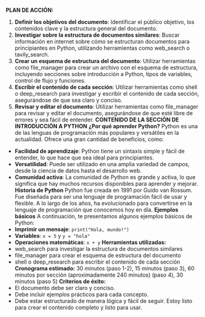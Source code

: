 **PLAN DE ACCIÓN:**
1. **Definir los objetivos del documento**: Identificar el público objetivo, los contenidos clave y la estructura general del documento.
2. **Investigar sobre la estructura de documentos similares**: Buscar información en internet sobre cómo se estructuran documentos para principiantes en Python, utilizando herramientas como web_search o tavily_search.
3. **Crear un esquema de estructura del documento**: Utilizar herramientas como file_manager para crear un archivo con el esquema de estructura, incluyendo secciones sobre introducción a Python, tipos de variables, control de flujo y funciones.
4. **Escribir el contenido de cada sección**: Utilizar herramientas como shell o deep_research para investigar y escribir el contenido de cada sección, asegurándose de que sea claro y conciso.
5. **Revisar y editar el documento**: Utilizar herramientas como file_manager para revisar y editar el documento, asegurándose de que esté libre de errores y sea fácil de entender.
**CONTENIDO DE LA SECCIÓN DE INTRODUCCIÓN A PYTHON**
**¿Por qué aprender Python?**
Python es una de las lenguas de programación más populares y versátiles en la actualidad. Ofrece una gran cantidad de beneficios, como:
* **Facilidad de aprendizaje**: Python tiene un sintaxis simple y fácil de entender, lo que hace que sea ideal para principiantes.
* **Versatilidad**: Puede ser utilizado en una amplia variedad de campos, desde la ciencia de datos hasta el desarrollo web.
* **Comunidad activa**: La comunidad de Python es grande y activa, lo que significa que hay muchos recursos disponibles para aprender y mejorar.
**Historia de Python**
Python fue creada en 1991 por Guido van Rossum. Fue diseñada para ser una lenguaje de programación fácil de usar y flexible. A lo largo de los años, ha evolucionado para convertirse en la lenguaje de programación que conocemos hoy en día.
**Ejemplos básicos**
A continuación, te presentamos algunos ejemplos básicos de Python:
* **Imprimir un mensaje**: `print("Hola, mundo!")`
* **Variables**: `x = 5` y `y = "hola"`
* **Operaciones matemáticas**: `x + y`
**Herramientas utilizadas:**
* web_search para investigar la estructura de documentos similares
* file_manager para crear el esquema de estructura del documento
* shell o deep_research para escribir el contenido de cada sección
**Cronograma estimado:** 30 minutos (paso 1-2), 15 minutos (paso 3), 60 minutos por sección (aproximadamente 240 minutos) (paso 4), 30 minutos (paso 5)
**Criterios de éxito:**
* El documento debe ser claro y conciso.
* Debe incluir ejemplos prácticos para cada concepto.
* Debe estar estructurado de manera lógica y fácil de seguir.
Estoy listo para crear el contenido completo y listo para usar.